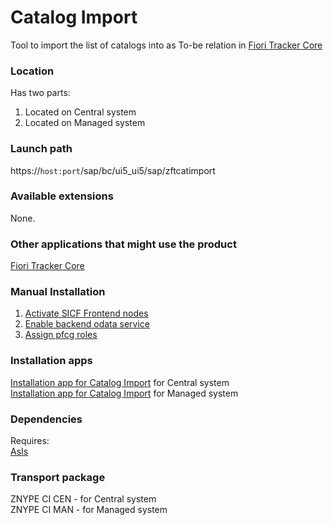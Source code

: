 # Catalog Import

Tool to import the list of catalogs into as To-be relation in [Fiori Tracker Core](/ft-core.md)

### Location
Has two parts:
1. Located on Central system
2. Located on Managed system

### Launch path
https://`host:port`/sap/bc/ui5_ui5/sap/zftcatimport


### Available extensions
None.

### Other applications that might use the product
[Fiori Tracker Core](/ft-core.md)

### Manual Installation 

1. [Activate SICF Frontend nodes](/inst/step-1.md)
2. [Enable backend odata service](/inst/step-2.md)
3. [Assign pfcg roles](/inst/step-3.md)


### Installation apps
[Installation app for Catalog Import](in-ci-cen.md) for Central system<br>
[Installation app for Catalog Import](in-ci-man.md) for Managed system

### Dependencies
Requires:  
[AsIs](asis.md)

### Transport package
ZNYPE CI CEN - for Central system<br>
ZNYPE CI MAN - for Managed system


